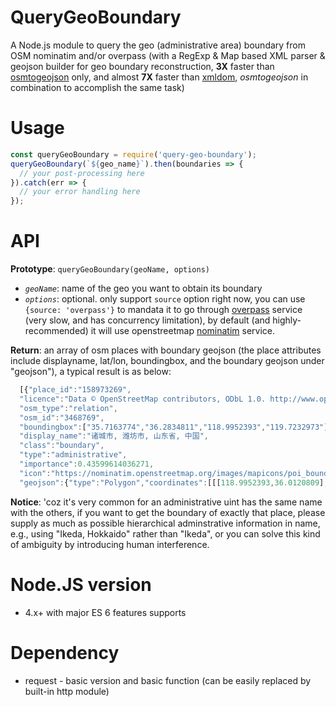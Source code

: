 # QueryGeoBoundary
A Node.js module to query the geo (administrative area) boundary from OSM nominatim and/or overpass (with a RegExp & Map based XML parser & geojson builder for geo boundary reconstruction, **3X** faster than [osmtogeojson](https://github.com/tyrasd/osmtogeojson) only, and almost **7X** faster than [xmldom](https://github.com/jindw/xmldom), *osmtogeojson* in combination to accomplish the same task)

# Usage
```js
const queryGeoBoundary = require('query-geo-boundary');
queryGeoBoundary(`${geo_name}`).then(boundaries => {
  // your post-processing here
}).catch(err => {
  // your error handling here
});
```

# API
**Prototype**: `queryGeoBoundary(geoName, options)`
  - *`geoName`*: name of the geo you want to obtain its boundary
  - *`options`*: optional. only support `source` option right now, you can use `{source: 'overpass'}` to mandata it to go through [overpass](https://overpass-api.de/) service (very slow, and has concurrency limitation), by default (and highly-recommended) it will use openstreetmap [nominatim](https://nominatim.openstreetmap.org/) service.

**Return**: an array of osm places with boundary geojson (the place attributes include displayname, lat/lon, boundingbox, and the boundary geojson under "geojson"), a typical result is as below:
```js
  [{"place_id":"158973269",
  "licence":"Data © OpenStreetMap contributors, ODbL 1.0. http://www.openstreetmap.org/copyright",
  "osm_type":"relation",
  "osm_id":"3468769",
  "boundingbox":["35.7163774","36.2834811","118.9952393","119.7232973"],"lat":"35.9989034","lon":"119.342173467495",
  "display_name":"诸城市, 潍坊市, 山东省, 中国",
  "class":"boundary",
  "type":"administrative",
  "importance":0.43599614036271,
  "icon":"https://nominatim.openstreetmap.org/images/mapicons/poi_boundary_administrative.p.20.png",
  "geojson":{"type":"Polygon","coordinates":[[[118.9952393,36.0120809],...,[118.9952393,36.0120809]]]}}]
```
**Notice**: 'coz it's very common for an administrative uint has the same name with the others, if you want to get the boundary of exactly that place, please supply as much as possible hierarchical adminstrative information in name, e.g., using "Ikeda, Hokkaido" rather than "Ikeda", or you can solve this kind of ambiguity by introducing human interference.

# Node.JS version
  - 4.x+ with major ES 6 features supports
  
# Dependency
  - request - basic version and basic function (can be easily replaced by built-in http module)

